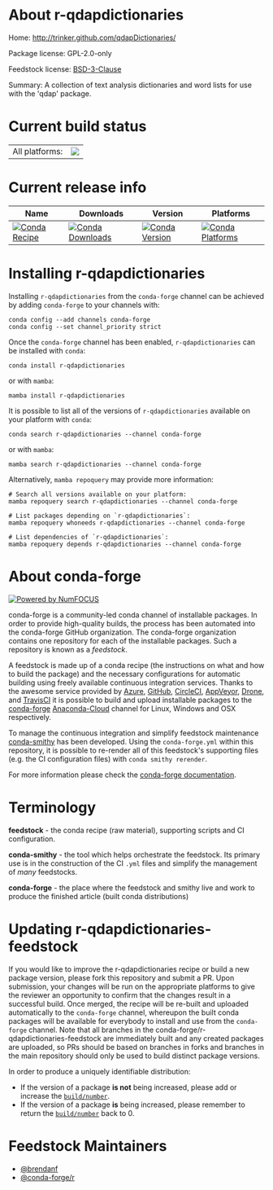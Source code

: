 About r-qdapdictionaries
========================

Home: http://trinker.github.com/qdapDictionaries/

Package license: GPL-2.0-only

Feedstock license: [BSD-3-Clause](https://github.com/conda-forge/r-qdapdictionaries-feedstock/blob/main/LICENSE.txt)

Summary: A collection of text analysis dictionaries and word lists for use with the 'qdap' package.

Current build status
====================


<table><tr><td>All platforms:</td>
    <td>
      <a href="https://dev.azure.com/conda-forge/feedstock-builds/_build/latest?definitionId=10771&branchName=main">
        <img src="https://dev.azure.com/conda-forge/feedstock-builds/_apis/build/status/r-qdapdictionaries-feedstock?branchName=main">
      </a>
    </td>
  </tr>
</table>

Current release info
====================

| Name | Downloads | Version | Platforms |
| --- | --- | --- | --- |
| [![Conda Recipe](https://img.shields.io/badge/recipe-r--qdapdictionaries-green.svg)](https://anaconda.org/conda-forge/r-qdapdictionaries) | [![Conda Downloads](https://img.shields.io/conda/dn/conda-forge/r-qdapdictionaries.svg)](https://anaconda.org/conda-forge/r-qdapdictionaries) | [![Conda Version](https://img.shields.io/conda/vn/conda-forge/r-qdapdictionaries.svg)](https://anaconda.org/conda-forge/r-qdapdictionaries) | [![Conda Platforms](https://img.shields.io/conda/pn/conda-forge/r-qdapdictionaries.svg)](https://anaconda.org/conda-forge/r-qdapdictionaries) |

Installing r-qdapdictionaries
=============================

Installing `r-qdapdictionaries` from the `conda-forge` channel can be achieved by adding `conda-forge` to your channels with:

```
conda config --add channels conda-forge
conda config --set channel_priority strict
```

Once the `conda-forge` channel has been enabled, `r-qdapdictionaries` can be installed with `conda`:

```
conda install r-qdapdictionaries
```

or with `mamba`:

```
mamba install r-qdapdictionaries
```

It is possible to list all of the versions of `r-qdapdictionaries` available on your platform with `conda`:

```
conda search r-qdapdictionaries --channel conda-forge
```

or with `mamba`:

```
mamba search r-qdapdictionaries --channel conda-forge
```

Alternatively, `mamba repoquery` may provide more information:

```
# Search all versions available on your platform:
mamba repoquery search r-qdapdictionaries --channel conda-forge

# List packages depending on `r-qdapdictionaries`:
mamba repoquery whoneeds r-qdapdictionaries --channel conda-forge

# List dependencies of `r-qdapdictionaries`:
mamba repoquery depends r-qdapdictionaries --channel conda-forge
```


About conda-forge
=================

[![Powered by
NumFOCUS](https://img.shields.io/badge/powered%20by-NumFOCUS-orange.svg?style=flat&colorA=E1523D&colorB=007D8A)](https://numfocus.org)

conda-forge is a community-led conda channel of installable packages.
In order to provide high-quality builds, the process has been automated into the
conda-forge GitHub organization. The conda-forge organization contains one repository
for each of the installable packages. Such a repository is known as a *feedstock*.

A feedstock is made up of a conda recipe (the instructions on what and how to build
the package) and the necessary configurations for automatic building using freely
available continuous integration services. Thanks to the awesome service provided by
[Azure](https://azure.microsoft.com/en-us/services/devops/), [GitHub](https://github.com/),
[CircleCI](https://circleci.com/), [AppVeyor](https://www.appveyor.com/),
[Drone](https://cloud.drone.io/welcome), and [TravisCI](https://travis-ci.com/)
it is possible to build and upload installable packages to the
[conda-forge](https://anaconda.org/conda-forge) [Anaconda-Cloud](https://anaconda.org/)
channel for Linux, Windows and OSX respectively.

To manage the continuous integration and simplify feedstock maintenance
[conda-smithy](https://github.com/conda-forge/conda-smithy) has been developed.
Using the ``conda-forge.yml`` within this repository, it is possible to re-render all of
this feedstock's supporting files (e.g. the CI configuration files) with ``conda smithy rerender``.

For more information please check the [conda-forge documentation](https://conda-forge.org/docs/).

Terminology
===========

**feedstock** - the conda recipe (raw material), supporting scripts and CI configuration.

**conda-smithy** - the tool which helps orchestrate the feedstock.
                   Its primary use is in the construction of the CI ``.yml`` files
                   and simplify the management of *many* feedstocks.

**conda-forge** - the place where the feedstock and smithy live and work to
                  produce the finished article (built conda distributions)


Updating r-qdapdictionaries-feedstock
=====================================

If you would like to improve the r-qdapdictionaries recipe or build a new
package version, please fork this repository and submit a PR. Upon submission,
your changes will be run on the appropriate platforms to give the reviewer an
opportunity to confirm that the changes result in a successful build. Once
merged, the recipe will be re-built and uploaded automatically to the
`conda-forge` channel, whereupon the built conda packages will be available for
everybody to install and use from the `conda-forge` channel.
Note that all branches in the conda-forge/r-qdapdictionaries-feedstock are
immediately built and any created packages are uploaded, so PRs should be based
on branches in forks and branches in the main repository should only be used to
build distinct package versions.

In order to produce a uniquely identifiable distribution:
 * If the version of a package **is not** being increased, please add or increase
   the [``build/number``](https://docs.conda.io/projects/conda-build/en/latest/resources/define-metadata.html#build-number-and-string).
 * If the version of a package **is** being increased, please remember to return
   the [``build/number``](https://docs.conda.io/projects/conda-build/en/latest/resources/define-metadata.html#build-number-and-string)
   back to 0.

Feedstock Maintainers
=====================

* [@brendanf](https://github.com/brendanf/)
* [@conda-forge/r](https://github.com/conda-forge/r/)

